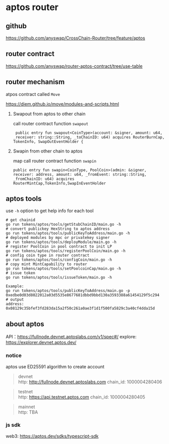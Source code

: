 # aptos router

## github
https://github.com/anyswap/CrossChain-Router/tree/feature/aptos

## router contract
https://github.com/anyswap/router-aptos-contract/tree/use-table


## router mechanism

atpos contract called `Move` 

https://diem.github.io/move/modules-and-scripts.html



1. Swapout from aptos to other chain
   
	call router contract function `swapout`
	```
	 public entry fun swapout<CoinType>(account: &signer, amount: u64, _receiver: string::String, _toChainID: u64) acquires RouterBurnCap, TokenInfo, SwapOutEventHolder {  
	```


2. Swapin from other chain to aptos

	map call router contract function `swapin`
	```
	public entry fun swapin<CoinType, PoolCoin>(admin: &signer, receiver: address, amount: u64, _fromEvent: string::String, _fromChainID: u64) acquires RouterMintCap,TokenInfo,SwapInEventHolder
	```

## aptos tools

use `-h` option to get help info for each tool

```shell
# get chainid 
go run tokens/aptos/tools/getStubChainID/main.go -h
# convert publickey HexString to aptos address
go run tokens/aptos/tools/publicKeyToAddress/main.go -h
# deployed modules by mpc or privatekey signer
go run tokens/aptos/tools/deployModule/main.go -h
# register PoolCoin in pool contract to init LP
go run tokens/aptos/tools/registerPoolCoin/main.go -h
# config coin type in router contract
go run tokens/aptos/tools/configCoin/main.go -h
# copy mint MintCapability to router
go run tokens/aptos/tools/setPoolcoinCap/main.go -h
# issue token 
go run tokens/aptos/tools/issueToken/main.go -h

```

```shell
Example:
go run tokens/aptos/tools/publicKeyToAddress/main.go -p 0xedbe0d03d8022012a03d5535e8677681dbbd9bbd130a3593388a61454129f5c294
# output
address: 0x08129c35bfef3fd283da15a2f50c261a0ae3f1d1f500fa5829c3a40cf4dda15d
```

## about aptos 
API：https://fullnode.devnet.aptoslabs.com/v1/spec#/
explore: https://explorer.devnet.aptos.dev/

### notice
aptos use ED25591 algorithm to create account

> devnet  
http:  http://fullnode.devnet.aptoslabs.com
chain_id:  1000004280406

> testnet  
http:  https://api.testnet.aptos.com
chain_id:  1000004280405

> mainnet  
http: TBA


### js sdk
web3: https://aptos.dev/sdks/typescript-sdk





